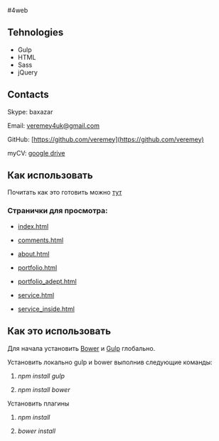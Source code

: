 #4web

## Tehnologies

* Gulp
* HTML
* Sass
* jQuery

## Contacts

Skype: baxazar

Email: [veremey4uk@gmail.com](mailto:veremey4uk@gmail.com)

GitHub: [https://github.com/veremey](https://github.com/veremey)

myCV:  [google drive](https://drive.google.com/open?id=1TK9mt61RCe0p68Jt_lBX8pRnAtXPieYcpJr0OF9VwT0)
## Как использовать
Почитать как это готовить можно [тут](http://habrahabr.ru/post/250569/ "Readme")

### Странички для просмотра:

* [index.html](http://veremey.github.io/4web/build)

* [comments.html](http://veremey.github.io/4web/build/comments.html)

* [about.html](http://veremey.github.io/4web/build/about.html)

* [portfolio.html](http://veremey.github.io/4web/build/portfolio.html)

* [portfolio_adept.html](http://veremey.github.io/4web/build/portfolio_adept.html)

* [service.html](http://veremey.github.io/4web/build/service.html)

* [service_inside.html](http://veremey.github.io/4web/build/service_inside.html)

## Как это использовать

Для начала установить [Bower](http://bower.io/) и [Gulp](http://gulpjs.com/) глобально.

Установить локально gulp и bower выполнив следующие команды:

1. *npm install gulp*

2. *npm install bower*

Установить плагины

1. *npm install*

2. *bower install*
